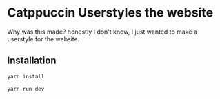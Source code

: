 # Catppuccin Userstyles the website

Why was this made? honestly I don't know, I just wanted to make a userstyle for the website.

## Installation

```bash
yarn install

yarn run dev
```